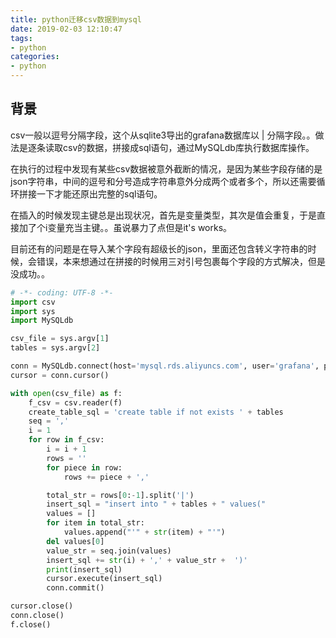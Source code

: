 ```yaml
---
title: python迁移csv数据到mysql
date: 2019-02-03 12:10:47
tags:
- python
categories: 
- python
---
```

<!-- more -->
## 背景

csv一般以逗号分隔字段，这个从sqlite3导出的grafana数据库以 | 分隔字段。。做法是逐条读取csv的数据，拼接成sql语句，通过MySQLdb库执行数据库操作。

在执行的过程中发现有某些csv数据被意外截断的情况，是因为某些字段存储的是json字符串，中间的逗号和分号造成字符串意外分成两个或者多个，所以还需要循环拼接一下才能还原出完整的sql语句。

在插入的时候发现主键总是出现状况，首先是变量类型，其次是值会重复，于是直接加了个i变量充当主键。。虽说暴力了点但是it's works。

目前还有的问题是在导入某个字段有超级长的json，里面还包含转义字符串的时候，会错误，本来想通过在拼接的时候用三对引号包裹每个字段的方式解决，但是没成功。。


```python
# -*- coding: UTF-8 -*-
import csv
import sys
import MySQLdb

csv_file = sys.argv[1]
tables = sys.argv[2]

conn = MySQLdb.connect(host='mysql.rds.aliyuncs.com', user='grafana', passwd='121321', db='grafana_config')
cursor = conn.cursor()

with open(csv_file) as f:
    f_csv = csv.reader(f)
    create_table_sql = 'create table if not exists ' + tables
    seq = ','
    i = 1
    for row in f_csv:
        i = i + 1
        rows = ''
        for piece in row:
            rows += piece + ','

        total_str = rows[0:-1].split('|')
        insert_sql = "insert into " + tables + " values("
        values = []
        for item in total_str:
            values.append("'" + str(item) + "'")
        del values[0]
        value_str = seq.join(values)
        insert_sql += str(i) + ',' + value_str +  ')'
        print(insert_sql)
        cursor.execute(insert_sql)
        conn.commit()

cursor.close()
conn.close()
f.close()

```